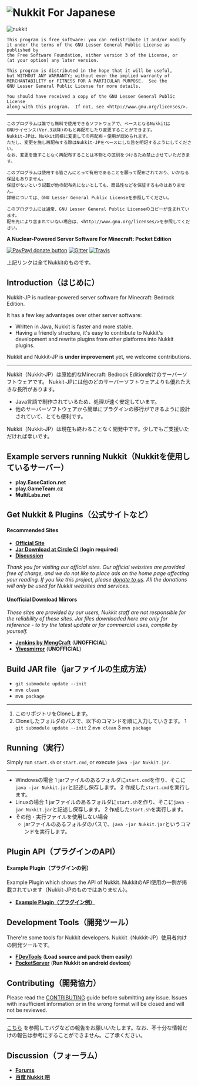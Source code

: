 ![Nukkit](https://github.com/Nukkit/Nukkit) For Japanese
===================
![nukkit](https://github.com/Nukkit/Nukkit/blob/master/images/banner.png)

	This program is free software: you can redistribute it and/or modify
	it under the terms of the GNU Lesser General Public License as published by
	the Free Software Foundation, either version 3 of the License, or
	(at your option) any later version.

	This program is distributed in the hope that it will be useful,
	but WITHOUT ANY WARRANTY; without even the implied warranty of
	MERCHANTABILITY or FITNESS FOR A PARTICULAR PURPOSE.  See the
	GNU Lesser General Public License for more details.

	You should have received a copy of the GNU Lesser General Public License
	along with this program.  If not, see <http://www.gnu.org/licenses/>.

---------------------

	このプログラムは誰でも無料で使用できるソフトウェアで、ベースとなるNukkitは
	GNUライセンス(Ver.3以降)のもと再配布したり変更することができます。
	Nukkit-JPは、Nukkit同様に変更しての再配布・使用が認められます。
	ただし、変更を施し再配布する際はNukkit-JPをベースにした旨を明記するようにしてください。
	なお、変更を施すことなく再配布することは本物との区別をつけるため禁止させていただきます。

	このプログラムは使用する皆さんにとって有用であることを願って配布されており、いかなる保証もありません。
	保証がないという記載が他の配布先にないとしても、商品性などを保証するものはありません。
	詳細については、GNU Lesser General Public Licenseを参照してください。

	このプログラムには通常、GNU Lesser General Public Licenseのコピーが含まれています。
	配布先により含まれていない場合は、<http://www.gnu.org/licenses/>を参照してください。

__A Nuclear-Powered Server Software For Minecraft: Pocket Edition__

[![PayPayl donate button](https://img.shields.io/badge/paypal-donate-yellow.svg)](https://www.paypal.com/cgi-bin/webscr?cmd=_donations&business=magicdroidx%40gmail%2ecom&lc=US&item_name=Nukkit&currency_code=USD&bn=PP%2dDonationsBF%3apaypal%2ddonate%2dyellow%2esvg%3aNonHostedGuest)
[![Gitter](https://img.shields.io/gitter/room/Nukkit/Nukkit.js.svg?style=flat)](https://gitter.im/Nukkit/Nukkit)
[![Travis](https://img.shields.io/travis/Nukkit/Nukkit.svg?style=flat)](https://travis-ci.org/Nukkit/Nukkit)

上記リンクは全てNukkitのものです。

Introduction（はじめに）
-------------------

Nukkit-JP is nuclear-powered server software for Minecraft: Bedrock Edition.

It has a few key advantages over other server software:

* Written in Java, Nukkit is faster and more stable.
* Having a friendly structure, it's easy to contribute to Nukkit's development and rewrite plugins from other platforms into Nukkit plugins.

Nukkit and Nukkit-JP is **under improvement** yet, we welcome contributions. 

----------------

Nukkit（Nukkit-JP）は原始的なMinecraft: Bedrock Edition向けのサーバーソフトウェアです。
Nukkit-JPには他のどのサーバーソフトウェアよりも優れた大きな長所があります。

* Java言語で制作されているため、処理が速く安定しています。
* 他のサーバーソフトウェアから簡単にプラグインの移行ができるように設計されていて、とても便利です。

Nukkit（Nukkit-JP）は現在も終わることなく開発中です。少しでもご支援いただければ幸いです。

Example servers running Nukkit（Nukkitを使用しているサーバー）
--------------------
- **play.EaseCation.net**
- **play.GameTeam.cz**
- **MultiLabs.net**

Get Nukkit & Plugins（公式サイトなど）
--------------------

#### Recommended Sites

* __[Official Site](https://nukkit.io)__
* __[Jar Download at Circle CI](https://circleci.com/gh/Nukkit/Nukkit/tree/master/)__ (**login required**)
* __[Discussion](#discussion)__

*Thank you for visiting our official sites. Our official websites are provided free of charge, and we do not like to place ads on the home page affecting your reading. If you like this project, please [donate to us](https://www.paypal.com/cgi-bin/webscr?cmd=_donations&business=magicdroidx%40gmail%2ecom&lc=US&item_name=Nukkit&currency_code=USD&bn=PP%2dDonationsBF%3apaypal%2ddonate%2dyellow%2esvg%3aNonHostedGuest). All the donations will only be used for Nukkit websites and services.*


#### Unofficial Download Mirrors
*These sites are provided by our users, Nukkit staff are not responsible for the reliability of these sites. Jar files downloaded here are only for reference - to try the latest update or for commercial uses, compile by yourself.*

* __[Jenkins by MengCraft](http://ci.mengcraft.com:8080/job/Nukkit/lastSuccessfulBuild/)__ (**UNOFFICIAL**)
* __[Yivesmirror](https://yivesmirror.com/downloads/nukkit)__ (**UNOFFICIAL**)

Build JAR file（jarファイルの生成方法）
-------------
- `git submodule update --init`
- `mvn clean`
- `mvn package`

-------------

1. このリポジトリをCloneします。
1. Cloneしたフォルダのパスで、以下のコマンドを順に入力していきます。
	1 `git submodule update --init`
	2 `mvn clean`
	3 `mvn package`


Running（実行）
-------------
Simply run `start.sh` or `start.cmd`, or execute `java -jar Nukkit.jar`.

--------------------

* Windowsの場合
	1 jarファイルのあるフォルダに`start.cmd`を作り、そこに`java -jar Nukkit.jar`と記述し保存します。
	2 作成した`start.cmd`を実行します。
* Linuxの場合
	1 jarファイルのあるフォルダに`start.sh`を作り、そこに`java -jar Nukkit.jar`と記述し保存します。
	2 作成した`start.sh`を実行します。
* その他・実行ファイルを使用しない場合
	* jarファイルのあるフォルダのパスで、`java -jar Nukkit.jar`というコマンドを実行します。

Plugin API（プラグインのAPI）
-------------
#### **Example Plugin（プラグインの例）**
Example Plugin which shows the API of Nukkit.
NukkitのAPI使用の一例が掲載されています（Nukkit-JPのものではありません）。

* __[Example Plugin（プラグイン例）](http://github.com/Nukkit/ExamplePlugin)__

Development Tools（開発ツール）
-----------------
There're some tools for Nukkit developers.
Nukkit（Nukkit-JP）使用者向けの開発ツールです。

* __[FDevTools](https://github.com/fengberd/FDevTools)__ (**Load source and pack them easily**)
* __[PocketServer](https://github.com/fengberd/MinecraftPEServer)__ (**Run Nukkit on android devices**)

Contributing（開発協力）
------------
Please read the [CONTRIBUTING](https://github.com/Nukkit/Nukkit/blob/jp/.github/CONTRIBUTING.md) guide before submitting any issue. Issues with insufficient information or in the wrong format will be closed and will not be reviewed.

--------------------

[こちら](https://github.com/Nukkit/Nukkit/blob/jp/.github/CONTRIBUTING.md) を参照してバグなどの報告をお願いいたします。なお、不十分な情報だけの報告は参考にすることができません。ご了承ください。

Discussion（フォーラム）
-------------
* __[Forums](https://forums.nukkit.io)__
* __[百度 Nukkit 吧](http://tieba.baidu.com/f?kw=nukkit)__
